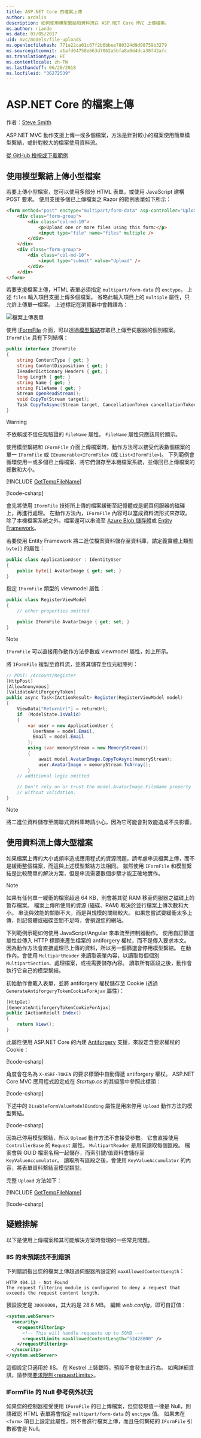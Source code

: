 ```yaml
---
title: ASP.NET Core 的檔案上傳
author: ardalis
description: 如何使用模型繫結和資料流在 ASP.NET Core MVC 上傳檔案。
ms.author: riande
ms.date: 07/05/2017
uid: mvc/models/file-uploads
ms.openlocfilehash: 771e22ca01c67f2b6bbee780324d9d08759b3279
ms.sourcegitcommit: a1afd04758e663d7062a5bfa8a0d4dca38f42afc
ms.translationtype: HT
ms.contentlocale: zh-TW
ms.lasthandoff: 06/20/2018
ms.locfileid: "36272539"
---
```

# <a name="file-uploads-in-aspnet-core"></a>ASP.NET Core 的檔案上傳

作者：[Steve Smith](https://ardalis.com/)

ASP.NET MVC 動作支援上傳一或多個檔案，方法是針對較小的檔案使用簡單模型繫結，或針對較大的檔案使用資料流。

[從 GitHub 檢視或下載範例](https://github.com/aspnet/Docs/tree/master/aspnetcore/mvc/models/file-uploads/sample/FileUploadSample)

## <a name="uploading-small-files-with-model-binding"></a>使用模型繫結上傳小型檔案

若要上傳小型檔案，您可以使用多部分 HTML 表單，或使用 JavaScript 建構 POST 要求。 使用支援多個已上傳檔案之 Razor 的範例表單如下所示：

```html
<form method="post" enctype="multipart/form-data" asp-controller="UploadFiles" asp-action="Index">
    <div class="form-group">
        <div class="col-md-10">
            <p>Upload one or more files using this form:</p>
            <input type="file" name="files" multiple />
        </div>
    </div>
    <div class="form-group">
        <div class="col-md-10">
            <input type="submit" value="Upload" />
        </div>
    </div>
</form>
```

若要支援檔案上傳，HTML 表單必須指定 `multipart/form-data` 的 `enctype`。 上述 `files` 輸入項目支援上傳多個檔案。 省略此輸入項目上的 `multiple` 屬性，只允許上傳單一檔案。 上述標記在瀏覽器中會轉譯為：

![檔案上傳表單](file-uploads/_static/upload-form.png)

使用 [IFormFile](/dotnet/api/microsoft.aspnetcore.http.iformfile) 介面，可以透過[模型繫結](xref:mvc/models/model-binding)存取已上傳至伺服器的個別檔案。 `IFormFile` 具有下列結構：

```csharp
public interface IFormFile
{
    string ContentType { get; }
    string ContentDisposition { get; }
    IHeaderDictionary Headers { get; }
    long Length { get; }
    string Name { get; }
    string FileName { get; }
    Stream OpenReadStream();
    void CopyTo(Stream target);
    Task CopyToAsync(Stream target, CancellationToken cancellationToken = null);
}
```

> [!WARNING]
> 不依賴或不信任無驗證的 `FileName` 屬性。 `FileName` 屬性只應該用於顯示。

使用模型繫結和 `IFormFile` 介面上傳檔案時，動作方法可以接受代表數個檔案的單一 `IFormFile` 或 `IEnumerable<IFormFile>` (或 `List<IFormFile>`)。 下列範例會循環使用一或多個已上傳檔案、將它們儲存至本機檔案系統，並傳回已上傳檔案的總數和大小。

[!INCLUDE [GetTempFileName](../../includes/GetTempFileName.md)]

[!code-csharp[](file-uploads/sample/FileUploadSample/Controllers/UploadFilesController.cs?name=snippet1)]

會先將使用 `IFormFile` 技術所上傳的檔案緩衝至記憶體或是網頁伺服器的磁碟上，再進行處理。 在動作方法內，`IFormFile` 內容可以當成資料流形式來存取。 除了本機檔案系統之外，檔案還可以串流至 [Azure Blob 儲存體](https://azure.microsoft.com/documentation/articles/vs-storage-aspnet5-getting-started-blobs/)或 [Entity Framework](https://docs.microsoft.com/ef/core/index)。

若要使用 Entity Framework 將二進位檔案資料儲存至資料庫，請定義實體上類型 `byte[]` 的屬性：

```csharp
public class ApplicationUser : IdentityUser
{
    public byte[] AvatarImage { get; set; }
}
```

指定 `IFormFile` 類型的 viewmodel 屬性：

```csharp
public class RegisterViewModel
{
    // other properties omitted

    public IFormFile AvatarImage { get; set; }
}
```

> [!NOTE]
> `IFormFile` 可以直接用作動作方法參數或 viewmodel 屬性，如上所示。

將 `IFormFile` 複製至資料流，並將其儲存至位元組陣列：

```csharp
// POST: /Account/Register
[HttpPost]
[AllowAnonymous]
[ValidateAntiForgeryToken]
public async Task<IActionResult> Register(RegisterViewModel model)
{
    ViewData["ReturnUrl"] = returnUrl;
    if  (ModelState.IsValid)
    {
        var user = new ApplicationUser {
          UserName = model.Email,
          Email = model.Email
        };
        using (var memoryStream = new MemoryStream())
        {
            await model.AvatarImage.CopyToAsync(memoryStream);
            user.AvatarImage = memoryStream.ToArray();
        }
    // additional logic omitted
    
    // Don't rely on or trust the model.AvatarImage.FileName property 
    // without validation.
}
```

> [!NOTE]
> 將二進位資料儲存至關聯式資料庫時請小心，因為它可能會對效能造成不良影響。

## <a name="uploading-large-files-with-streaming"></a>使用資料流上傳大型檔案

如果檔案上傳的大小或頻率造成應用程式的資源問題，請考慮串流檔案上傳，而不是緩衝整個檔案，而這與上述模型繫結方法相同。 雖然使用 `IFormFile` 和模型繫結是比較簡單的解決方案，但是串流需要數個步驟才能正確地實作。

> [!NOTE]
> 如果有任何單一緩衝的檔案超過 64 KB，則會將其從 RAM 移至伺服器之磁碟上的暫存檔案。 檔案上傳所使用的資源 (磁碟、RAM) 取決於並行檔案上傳次數和大小。 串流與效能的關聯不大，而是與規模的關聯較大。 如果您嘗試要緩衝太多上傳，則記憶體或磁碟空間不足時，會損毀您的網站。

下列範例示範如何使用 JavaScript/Angular 來串流至控制器動作。 使用自訂篩選屬性並傳入 HTTP 標頭來產生檔案的 antiforgery 權杖，而不是傳入要求本文。 因為動作方法會直接處理已上傳的資料，所以另一個篩選會停用模型繫結。 在動作內，會使用 `MultipartReader` 來讀取表單內容，以讀取每個個別 `MultipartSection`、處理檔案，或視需要儲存內容。 讀取所有區段之後，動作會執行它自己的模型繫結。

初始動作會載入表單，並將 antiforgery 權杖儲存至 Cookie (透過 `GenerateAntiforgeryTokenCookieForAjax` 屬性)：

```csharp
[HttpGet]
[GenerateAntiforgeryTokenCookieForAjax]
public IActionResult Index()
{
    return View();
}
```

此屬性使用 ASP.NET Core 的內建 [Antiforgery](xref:security/anti-request-forgery) 支援，來設定含要求權杖的 Cookie：

[!code-csharp[](file-uploads/sample/FileUploadSample/Filters/GenerateAntiforgeryTokenCookieForAjaxAttribute.cs?name=snippet1)]

角度會在名為 `X-XSRF-TOKEN` 的要求標頭中自動傳遞 antiforgery 權杖。 ASP.NET Core MVC 應用程式設定成在 *Startup.cs* 的其組態中參照此標頭：

[!code-csharp[](file-uploads/sample/FileUploadSample/Startup.cs?name=snippet1)]

下述中的 `DisableFormValueModelBinding` 屬性是用來停用 `Upload` 動作方法的模型繫結。 

[!code-csharp[](file-uploads/sample/FileUploadSample/Filters/DisableFormValueModelBindingAttribute.cs?name=snippet1)]

因為已停用模型繫結，所以 `Upload` 動作方法不會接受參數。 它會直接使用 `ControllerBase` 的 `Request` 屬性。 `MultipartReader` 是用來讀取每個區段。 檔案會與 GUID 檔案名稱一起儲存，而索引鍵/值資料會儲存至 `KeyValueAccumulator`。 讀取所有區段之後，會使用 `KeyValueAccumulator` 的內容，將表單資料繫結至模型類型。

完整 `Upload` 方法如下：

[!INCLUDE [GetTempFileName](../../includes/GetTempFileName.md)]

[!code-csharp[](file-uploads/sample/FileUploadSample/Controllers/StreamingController.cs?name=snippet1)]

## <a name="troubleshooting"></a>疑難排解

以下是使用上傳檔案和其可能解決方案時發現的一些常見問題。

### <a name="unexpected-not-found-error-with-iis"></a>IIS 的未預期找不到錯誤

下列錯誤指出您的檔案上傳超過伺服器所設定的 `maxAllowedContentLength`：

```
HTTP 404.13 - Not Found
The request filtering module is configured to deny a request that exceeds the request content length.
```

預設設定是 `30000000`，其大約是 28.6 MB。 編輯 *web.config*，即可自訂值：

```xml
<system.webServer>
  <security>
    <requestFiltering>
      <!-- This will handle requests up to 50MB -->
      <requestLimits maxAllowedContentLength="52428800" />
    </requestFiltering>
  </security>
</system.webServer>
```

這個設定只適用於 IIS。 在 Kestrel 上裝載時，預設不會發生此行為。 如需詳細資訊，請參閱[要求限制\<requestLimits\>](/iis/configuration/system.webServer/security/requestFiltering/requestLimits/)。

### <a name="null-reference-exception-with-iformfile"></a>IFormFile 的 Null 參考例外狀況

如果您的控制器接受使用 `IFormFile` 的已上傳檔案，但您發現值一律是 Null，則請確認 HTML 表單將會指定 `multipart/form-data` 的 `enctype` 值。 如果未在 `<form>` 項目上設定此屬性，則不會進行檔案上傳，而且任何繫結的 `IFormFile` 引數都會是 Null。
